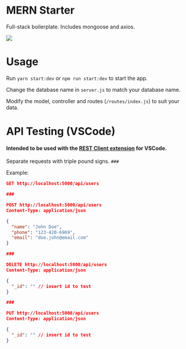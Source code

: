 # MERN Starter
Full-stack boilerplate. Includes mongoose and axios.

![](https://scotch-res.cloudinary.com/image/upload/w_1000,q_auto:good,f_auto/v1540545426/tzs50mjrlopv85r3qjpq.jpg)

# Usage
Run `yarn start:dev` or `npm run start:dev` to start the app.

Change the database name in `server.js` to match your database name.

Modify the model, controller and routes (`/routes/index.js`) to suit your data.

# API Testing (VSCode)
#### Intended to be used with the [REST Client extension](https://marketplace.visualstudio.com/items?itemName=humao.rest-client) for VSCode.

Separate requests with triple pound signs. `###`

Example: 

```json
GET http://localhost:5000/api/users

###

POST http://localhost:5000/api/users
Content-Type: application/json

{
  "name": "John Doe",
  "phone": "123-420-6969",
  "email": "doe.john@email.com"
}

###

DELETE http://localhost:5000/api/users
Content-Type: application/json

{
  "_id": "" // insert id to test
}

###

PUT http://localhost:5000/api/users
Content-Type: application/json

{
  "_id": "" // insert id to test
}
```